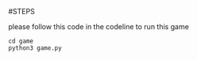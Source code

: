 #STEPS

please follow this code in the codeline to run this game
```ssh
cd game 
python3 game.py
```